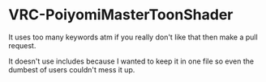# VRC-PoiyomiMasterToonShader
It uses too many keywords atm if you really don't like that then make a pull request.

It doesn't use includes because I wanted to keep it in one file so even the dumbest of users couldn't mess it up.
